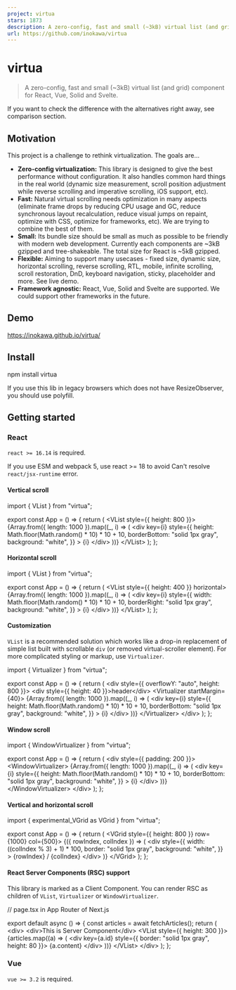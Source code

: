 ```yaml
---
project: virtua
stars: 1873
description: A zero-config, fast and small (~3kB) virtual list (and grid) component for React, Vue, Solid and Svelte.
url: https://github.com/inokawa/virtua
---
```


virtua
======

> A zero-config, fast and small (~3kB) virtual list (and grid) component for React, Vue, Solid and Svelte.

If you want to check the difference with the alternatives right away, see comparison section.

Motivation
----------

This project is a challenge to rethink virtualization. The goals are...

-   **Zero-config virtualization:** This library is designed to give the best performance without configuration. It also handles common hard things in the real world (dynamic size measurement, scroll position adjustment while reverse scrolling and imperative scrolling, iOS support, etc).
-   **Fast:** Natural virtual scrolling needs optimization in many aspects (eliminate frame drops by reducing CPU usage and GC, reduce synchronous layout recalculation, reduce visual jumps on repaint, optimize with CSS, optimize for frameworks, etc). We are trying to combine the best of them.
-   **Small:** Its bundle size should be small as much as possible to be friendly with modern web development. Currently each components are ~3kB gzipped and tree-shakeable. The total size for React is ~5kB gzipped.
-   **Flexible:** Aiming to support many usecases - fixed size, dynamic size, horizontal scrolling, reverse scrolling, RTL, mobile, infinite scrolling, scroll restoration, DnD, keyboard navigation, sticky, placeholder and more. See live demo.
-   **Framework agnostic:** React, Vue, Solid and Svelte are supported. We could support other frameworks in the future.

Demo
----

https://inokawa.github.io/virtua/

Install
-------

npm install virtua

If you use this lib in legacy browsers which does not have ResizeObserver, you should use polyfill.

Getting started
---------------

### React

`react >= 16.14` is required.

If you use ESM and webpack 5, use react >= 18 to avoid Can't resolve `react/jsx-runtime` error.

#### Vertical scroll

import { VList } from "virtua";

export const App \= () \=> {
  return (
    <VList style\={{ height: 800 }}\>
      {Array.from({ length: 1000 }).map((\_, i) \=> (
        <div
          key\={i}
          style\={{
            height: Math.floor(Math.random() \* 10) \* 10 + 10,
            borderBottom: "solid 1px gray",
            background: "white",
          }}
        \>
          {i}
        </div\>
      ))}
    </VList\>
  );
};

#### Horizontal scroll

import { VList } from "virtua";

export const App \= () \=> {
  return (
    <VList style\={{ height: 400 }} horizontal\>
      {Array.from({ length: 1000 }).map((\_, i) \=> (
        <div
          key\={i}
          style\={{
            width: Math.floor(Math.random() \* 10) \* 10 + 10,
            borderRight: "solid 1px gray",
            background: "white",
          }}
        \>
          {i}
        </div\>
      ))}
    </VList\>
  );
};

#### Customization

`VList` is a recommended solution which works like a drop-in replacement of simple list built with scrollable `div` (or removed virtual-scroller element). For more complicated styling or markup, use `Virtualizer`.

import { Virtualizer } from "virtua";

export const App \= () \=> {
  return (
    <div style\={{ overflowY: "auto", height: 800 }}\>
      <div style\={{ height: 40 }}\>header</div\>
      <Virtualizer startMargin\={40}\>
        {Array.from({ length: 1000 }).map((\_, i) \=> (
          <div
            key\={i}
            style\={{
              height: Math.floor(Math.random() \* 10) \* 10 + 10,
              borderBottom: "solid 1px gray",
              background: "white",
            }}
          \>
            {i}
          </div\>
        ))}
      </Virtualizer\>
    </div\>
  );
};

#### Window scroll

import { WindowVirtualizer } from "virtua";

export const App \= () \=> {
  return (
    <div style\={{ padding: 200 }}\>
      <WindowVirtualizer\>
        {Array.from({ length: 1000 }).map((\_, i) \=> (
          <div
            key\={i}
            style\={{
              height: Math.floor(Math.random() \* 10) \* 10 + 10,
              borderBottom: "solid 1px gray",
              background: "white",
            }}
          \>
            {i}
          </div\>
        ))}
      </WindowVirtualizer\>
    </div\>
  );
};

#### Vertical and horizontal scroll

import { experimental\_VGrid as VGrid } from "virtua";

export const App \= () \=> {
  return (
    <VGrid style\={{ height: 800 }} row\={1000} col\={500}\>
      {({ rowIndex, colIndex }) \=> (
        <div
          style\={{
            width: ((colIndex % 3) + 1) \* 100,
            border: "solid 1px gray",
            background: "white",
          }}
        \>
          {rowIndex} / {colIndex}
        </div\>
      )}
    </VGrid\>
  );
};

#### React Server Components (RSC) support

This library is marked as a Client Component. You can render RSC as children of `VList`, `Virtualizer` or `WindowVirtualizer`.

// page.tsx in App Router of Next.js

export default async () \=> {
  const articles \= await fetchArticles();
  return (
    <div\>
      <div\>This is Server Component</div\>
      <VList style\={{ height: 300 }}\>
        {articles.map((a) \=> (
          <div key\={a.id} style\={{ border: "solid 1px gray", height: 80 }}\>
            {a.content}
          </div\>
        ))}
      </VList\>
    </div\>
  );
};

### Vue

`vue >= 3.2` is required.

<script setup>
import { VList } from "virtua/vue";
const sizes \= \[20, 40, 180, 77\];
const data \= Array.from({ length: 1000 }).map((\_, i) \=> sizes\[i % 4\]);
</script\>

<template\>
  <VList :data\="data" :style\="{ height: '800px' }" #default\="{ item, index }"\>
    <div
      :key\="index"
      :style\="{
        height: item + 'px',
        background: 'white',
        borderBottom: 'solid 1px #ccc',
      }"
    >
      {{ index }}
    </div\>
  </VList\>
</template\>

### Solid

`solid-js >= 1.0` is required.

import { VList } from "virtua/solid";

export const App \= () \=> {
  const sizes \= \[20, 40, 80, 77\];
  const data \= Array.from({ length: 1000 }).map((\_, i) \=> sizes\[i % 4\]);

  return (
    <VList data\={data} style\={{ height: "800px" }}\>
      {(d, i) \=> (
        <div
          style\={{
            height: d + "px",
            "border-bottom": "solid 1px #ccc",
            background: "#fff",
          }}
        \>
          {i}
        </div\>
      )}
    </VList\>
  );
};

### Svelte

`svelte >= 5.0` is required.

<script lang\="ts"\>
  import { VList } from "virtua/svelte";
  const sizes \= \[20, 40, 180, 77\];
  const data \= Array.from({ length: 1000 }).map((\_, i) \=> sizes\[i % 4\] );
</script\>

<VList {data} style\="height: 100vh;" getKey\={(\_, i) \=> i}>
  {#snippet children(item, index)}
    <div
      style\="
        height: {item}px;
        background: white;
        border-bottom: solid 1px #ccc;
      "
    >
      {index}
    </div\>
  {/snippet}
</VList\>

Documentation
-------------

-   API reference
-   Storybook examples for more usages

### FAQs

#### Is there any way to improve performance further?

In complex usage, especially if you re-render frequently the parent of virtual scroller or the children are tons of items, children element creation can be a performance bottle neck. That's because creating React elements is fast enough but not free and new React element instances break some of memoization inside virtual scroller.

One solution is memoization with `useMemo`. You can use it to reduce computation and keep the elements' instance the same. And if you want to pass state from parent to the items, using `context` instead of props may be better because it doesn't break the memoization.

const elements \= useMemo(
  () \=> tooLongArray.map((d) \=> <Component key\={d.id} {...d} />),
  \[tooLongArray\]
);
const \[position, setPosition\] \= useState(0);
return (
  <div\>
    <div\>position: {position}</div\>
    <VList onScroll\={(offset) \=> setPosition(offset)}\>{elements}</VList\>
  </div\>
);

The other solution is using `render prop` as children to create elements lazily. It will effectively reduce cost on start up when you render many items (>1000). An important point is that newly created elements from `render prop` will disable optimization possible with cached element instances. We recommend using `memo` to reduce calling render function of your item components during scrolling.

const Component \= memo(HeavyItem);

<VList count\={items.length}\>
  {(i) \=> {
    const item \= items\[i\];
    return <Component key\={item.id} data\={item} />;
  }}
</VList\>;

Decreasing `overscan` prop may also improve perf in case that components are large and heavy.

Virtua try to suppress glitch caused by resize as much as possible, but it will also require additional work. If your item contains something resized often, such as lazy loaded image, we recommend to set height or min-height to it if possible.

#### What is `ResizeObserver loop completed with undelivered notifications.` error?

It may be dispatched by ResizeObserver in this lib as described in spec, and this is a common problem with ResizeObserver. If it bothers you, you can safely ignore it.

Especially for `webpack-dev-server`, you can filter out the specific error with `devServer.client.overlay.runtimeErrors` option.

#### Why `VListHandle.viewportSize` is 0 on mount?

`viewportSize` will be calculated by ResizeObserver so it's 0 until the first measurement.

#### What is `Cannot find module 'virtua/vue(solid|svelte)' or its corresponding type declarations` error?

This package uses exports of package.json for entry point of Vue/Solid/Svelte adapter. This field can't be resolved in TypeScript with `moduleResolution: node`. Try `moduleResolution: bundler` or `moduleResolution: nodenext` instead.

Comparison
----------

### Features

virtua

react-virtuoso

react-window

react-virtualized

@tanstack/react-virtual

react-tiny-virtual-list

react-cool-virtual

Bundle size

Vertical scroll

✅

✅

✅

✅

🟠 (needs customization)

✅

🟠 (needs customization)

Horizontal scroll

✅

✅

✅ (may be dropped in v2)

✅

🟠 (needs customization)

✅

🟠 (needs customization)

Horizontal scroll in RTL direction

✅

❌

✅ (may be dropped in v2)

❌

❌

❌

❌

Grid (Virtualization for two dimension)

🟠 (experimental\_VGrid)

❌

✅ (FixedSizeGrid / VariableSizeGrid)

✅ (Grid)

🟠 (needs customization)

❌

🟠 (needs customization)

Table

🟠 (needs customization)

✅ (TableVirtuoso)

🟠 (needs customization)

🟠 (Table but it's built with div)

🟠 (needs customization)

❌

🟠 (needs customization)

Window scroller

✅ (WindowVirtualizer)

✅

❌

✅ (WindowScroller)

✅ (useWindowVirtualizer)

❌

❌

Dynamic list size

✅

✅

🟠 (needs AutoSizer)

🟠 (needs AutoSizer)

✅

❌

✅

Dynamic item size

✅

✅

🟠 (needs additional codes and has wrong destination when scrolling to item imperatively)

🟠 (needs CellMeasurer and has wrong destination when scrolling to item imperatively)

🟠 (has wrong destination when scrolling to item imperatively)

❌

🟠 (has wrong destination when scrolling to item imperatively)

Reverse scroll

✅

✅

❌

❌

❌

❌

❌

Reverse scroll in iOS Safari

🟠 (user must release scroll)

🟠 (has glitch with unknown sized items)

❌

❌

❌

❌

❌

Infinite scroll

✅

✅

🟠 (needs react-window-infinite-loader)

🟠 (needs InfiniteLoader)

✅

❌

✅

Reverse (bi-directional) infinite scroll

✅

✅

❌

❌

❌

❌

🟠 (has startItem method but its scroll position can be inaccurate)

Scroll restoration

✅

✅ (getState)

❌

❌

❌

❌

❌

Smooth scroll

✅

✅

❌

❌

✅

❌

✅

SSR support

✅

✅

✅

✅

✅

❌

✅

Render React Server Components (RSC) as children

✅

❌

❌

❌

🟠(needs customization)

❌

🟠 (needs customization)

Display exceeding browser's max element size limit

❌

❌

❌

✅

❌

❌

❌

-   ✅ - Built-in supported
-   🟠 - Supported but partial, limited or requires some user custom code
-   ❌ - Not officially supported

### Benchmark

WIP

Contribute
----------

All contributions are welcome. If you find a problem, feel free to create an issue or a PR. If you have a question, ask in discussions.

### Making a Pull Request

1.  Fork this repo.
2.  Run `npm install`.
3.  Commit your fix.
4.  Make a PR and confirm all the CI checks passed.
